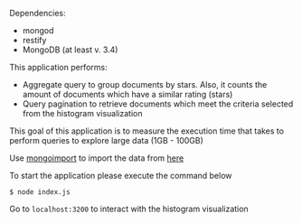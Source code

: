Dependencies:
 * mongod
 * restify
 * MongoDB (at least v. 3.4)

 This application performs:

 - Aggregate query to group documents by stars. Also, it counts the amount of documents which have a similar rating (stars)
 - Query pagination to retrieve documents which meet the criteria selected from the histogram visualization

 This goal of this application is to measure the execution time that takes to perform queries to explore large data (1GB - 100GB)

Use [mongoimport](https://docs.mongodb.com/manual/reference/program/mongoimport/) to import the data from [here](https://github.com/lincex7845/bestPract-DA/raw/master/PoC/multivariable/poc_vega_pagination/business.zip)

To start the application please execute the command below

`$ node index.js` 

Go to `localhost:3200` to interact with the histogram visualization